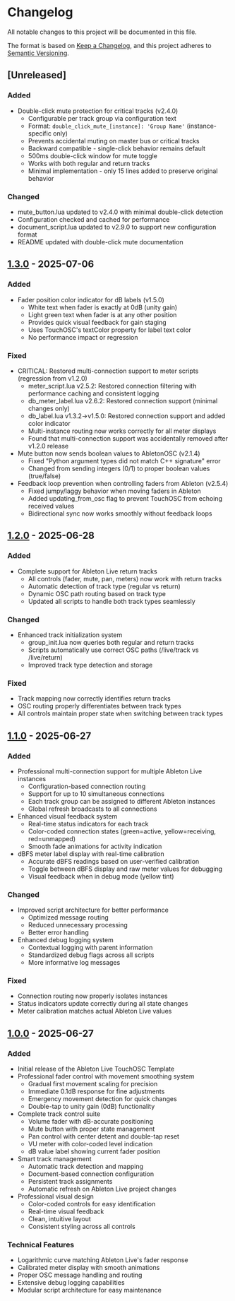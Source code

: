 # Changelog

All notable changes to this project will be documented in this file.

The format is based on [Keep a Changelog](https://keepachangelog.com/en/1.0.0/),
and this project adheres to [Semantic Versioning](https://semver.org/spec/v2.0.0.html).

## [Unreleased]

### Added
- Double-click mute protection for critical tracks (v2.4.0)
  - Configurable per track group via configuration text
  - Format: `double_click_mute_[instance]: 'Group Name'` (instance-specific only)
  - Prevents accidental muting on master bus or critical tracks
  - Backward compatible - single-click behavior remains default
  - 500ms double-click window for mute toggle
  - Works with both regular and return tracks
  - Minimal implementation - only 15 lines added to preserve original behavior

### Changed
- mute_button.lua updated to v2.4.0 with minimal double-click detection
- Configuration checked and cached for performance
- document_script.lua updated to v2.9.0 to support new configuration format
- README updated with double-click mute documentation

## [1.3.0] - 2025-07-06

### Added
- Fader position color indicator for dB labels (v1.5.0)
  - White text when fader is exactly at 0dB (unity gain)
  - Light green text when fader is at any other position
  - Provides quick visual feedback for gain staging
  - Uses TouchOSC's textColor property for label text color
  - No performance impact or regression

### Fixed
- CRITICAL: Restored multi-connection support to meter scripts (regression from v1.2.0)
  - meter_script.lua v2.5.2: Restored connection filtering with performance caching and consistent logging
  - db_meter_label.lua v2.6.2: Restored connection support (minimal changes only)
  - db_label.lua v1.3.2→v1.5.0: Restored connection support and added color indicator
  - Multi-instance routing now works correctly for all meter displays
  - Found that multi-connection support was accidentally removed after v1.2.0 release
- Mute button now sends boolean values to AbletonOSC (v2.1.4)
  - Fixed "Python argument types did not match C++ signature" error
  - Changed from sending integers (0/1) to proper boolean values (true/false)
- Feedback loop prevention when controlling faders from Ableton (v2.5.4)
  - Fixed jumpy/laggy behavior when moving faders in Ableton
  - Added updating_from_osc flag to prevent TouchOSC from echoing received values
  - Bidirectional sync now works smoothly without feedback loops

## [1.2.0] - 2025-06-28

### Added
- Complete support for Ableton Live return tracks
  - All controls (fader, mute, pan, meters) now work with return tracks
  - Automatic detection of track type (regular vs return)
  - Dynamic OSC path routing based on track type
  - Updated all scripts to handle both track types seamlessly

### Changed
- Enhanced track initialization system
  - group_init.lua now queries both regular and return tracks
  - Scripts automatically use correct OSC paths (/live/track vs /live/return)
  - Improved track type detection and storage

### Fixed
- Track mapping now correctly identifies return tracks
- OSC routing properly differentiates between track types
- All controls maintain proper state when switching between track types

## [1.1.0] - 2025-06-27

### Added
- Professional multi-connection support for multiple Ableton Live instances
  - Configuration-based connection routing
  - Support for up to 10 simultaneous connections
  - Each track group can be assigned to different Ableton instances
  - Global refresh broadcasts to all connections
- Enhanced visual feedback system
  - Real-time status indicators for each track
  - Color-coded connection states (green=active, yellow=receiving, red=unmapped)
  - Smooth fade animations for activity indication
- dBFS meter label display with real-time calibration
  - Accurate dBFS readings based on user-verified calibration
  - Toggle between dBFS display and raw meter values for debugging
  - Visual feedback when in debug mode (yellow tint)

### Changed
- Improved script architecture for better performance
  - Optimized message routing
  - Reduced unnecessary processing
  - Better error handling
- Enhanced debug logging system
  - Contextual logging with parent information
  - Standardized debug flags across all scripts
  - More informative log messages

### Fixed
- Connection routing now properly isolates instances
- Status indicators update correctly during all state changes
- Meter calibration matches actual Ableton Live values

## [1.0.0] - 2025-06-27

### Added
- Initial release of the Ableton Live TouchOSC Template
- Professional fader control with movement smoothing system
  - Gradual first movement scaling for precision
  - Immediate 0.1dB response for fine adjustments
  - Emergency movement detection for quick changes
  - Double-tap to unity gain (0dB) functionality
- Complete track control suite
  - Volume fader with dB-accurate positioning
  - Mute button with proper state management
  - Pan control with center detent and double-tap reset
  - VU meter with color-coded level indication
  - dB value label showing current fader position
- Smart track management
  - Automatic track detection and mapping
  - Document-based connection configuration
  - Persistent track assignments
  - Automatic refresh on Ableton Live project changes
- Professional visual design
  - Color-coded controls for easy identification
  - Real-time visual feedback
  - Clean, intuitive layout
  - Consistent styling across all controls

### Technical Features
- Logarithmic curve matching Ableton Live's fader response
- Calibrated meter display with smooth animations
- Proper OSC message handling and routing
- Extensive debug logging capabilities
- Modular script architecture for easy maintenance

[1.3.0]: https://github.com/zbynekdrlik/abl-touchosc/releases/tag/v1.3.0
[1.2.0]: https://github.com/zbynekdrlik/abl-touchosc/releases/tag/v1.2.0
[1.1.0]: https://github.com/zbynekdrlik/abl-touchosc/releases/tag/v1.1.0
[1.0.0]: https://github.com/zbynekdrlik/abl-touchosc/releases/tag/v1.0.0